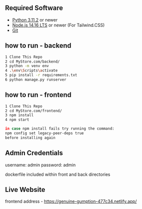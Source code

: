 
## Required Software
- [Python 3.11.2](https://www.python.org/downloads/) or newer
- [Node.js 14.16 LTS](https://nodejs.org/) or newer (For Tailwind.CSS)
- [Git](https://git-scm.com/)


## how to run - backend

```bash
1 Clone This Repo
2 cd MyStore.com/backend/
3 python -m venv env
4 .\env\Scripts\activate
5 pip install -r requirements.txt 
6 python manage.py runserver
```

## how to run - frontend

```bash
1 Clone This Repo
2 cd MyStore.com/frontend/
3 npm install
4 npm start

in case npm install fails try running the command: 
npm config set legacy-peer-deps true 
before installing again
```

## Admin Credentials
username: admin
password: admin

dockerfile included within front and back directories
	
## Live Website 
frontend address - https://genuine-gumption-477c34.netlify.app/

